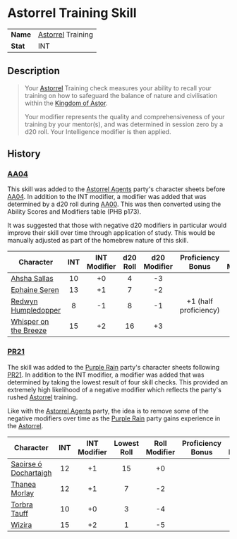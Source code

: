 # Astorrel Training Skill

| | |
| --- | --- | 
| **Name** | [Astorrel](../../organisations/astorrel/astorrel.md) Training | skill.1
| **Stat** | INT |
 
## Description

> Your [Astorrel](../../organisations/astorrel/astorrel.md) Training check measures your ability to recall your training on how to safeguard the balance of nature and civilisation within the [Kingdom of Astor](../../civilisations/kingdom-of-astor/kingdom-of-astor.md).
>
> Your modifier represents the quality and comprehensiveness of your training by your mentor(s), and was determined in session zero by a d20 roll. Your Intelligence modifier is then applied.

## History

### [AA04](../../sessions/AA04.md)

This skill was added to the [Astorrel Agents](../../campaigns/astorrel-agents.md) party's character sheets before [AA04](../../sessions/AA04.md). In addition to the INT modifier, a modifier was added that was determined by a d20 roll during [AA00](../../sessions/AA00.md). This was then converted using the Ability Scores and Modifiers table (PHB p173).

It was suggested that those with negative d20 modifiers in particular would improve their skill over time through application of study. This would be manually adjusted as part of the homebrew nature of this skill.

| Character | INT | INT Modifier | d20 Roll | d20 Modifier | Proficiency Bonus | Total Modifier |
| --- |:---:|:---:|:---:|:---:|:---:|:---:|
| [Ahsha Sallas](../../characters/ahsha-sallas.md) | 10 | +0 | 4 | -3 | | **-3** |
| [Ephaine Seren](../../characters/ephaine-seren.md) | 13 | +1 | 7 | -2 | | **-1** |
| [Redwyn Humpledopper](../../characters/redwyn-humpledopper.md) | 8 | -1 | 8 | -1 | +1 (half proficiency) | **-1** |
| [Whisper on the Breeze](../../characters/whisper-on-the-breeze.md) | 15 | +2 | 16 | +3 | | **+5** |

### [PR21](../../sessions/PR21.md)

The skill was added to the [Purple Rain](../../campaigns/purple-rain.md) party's character sheets following [PR21](../../sessions/PR21.md). In addition to the INT modifier, a modifier was added that was determined by taking the lowest result of four skill checks. This provided an extremely high likelihood of a negative modifier which reflects the party's rushed [Astorrel](../../organisations/astorrel/astorrel.md) training.

Like with the [Astorrel Agents](../../campaigns/astorrel-agents.md) party, the idea is to remove some of the negative modifiers over time as the [Purple Rain](../../campaigns/purple-rain.md) party gains experience in the [Astorrel](../../organisations/astorrel/astorrel.md).

| Character | INT | INT Modifier | Lowest Roll | Roll Modifier | Proficiency Bonus | Total Modifier |
| --- |:---:|:---:|:---:|:---:|:---:|:---:|
| [Saoirse ó Dochartaigh](../../characters/saoirse-o-dochartaigh.md) | 12 | +1 | 15 | +0 | | **+1** |
| [Thanea Morlay](../../characters/thanea-morlay.md) | 12 | +1 | 7 | -2 | | **-1** |
| [Torbra Tauff](../../characters/torbra-tauff.md) | 10 | +0 | 3 | -4 | | **-4** |
| [Wizira](../../characters/wizira.md) | 15 | +2 | 1 | -5 | | **-3** |
